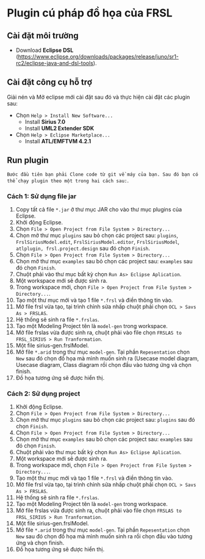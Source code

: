 # Plugin cú pháp đồ họa của FRSL
## Cài đặt môi trường
- Download **Eclipse DSL** (https://www.eclipse.org/downloads/packages/release/juno/sr1-rc2/eclipse-java-and-dsl-tools).
## Cài đặt công cụ hỗ trợ
Giải nén và Mở eclipse mới cài đặt sau đó và thực hiện cài đặt các plugin sau:
- Chọn `Help > Install New Software...`
  - Install **Sirius 7.0**
  - Install **UML2 Extender SDK**
- Chọn `Help > Eclipse Marketplace...`
  - Install **ATL/EMFTVM 4.2.1**
## Run plugin
`Bước đầu tiên bạn phải Clone code từ git về máy của bạn. Sau đó bạn có thể chạy plugin theo một trong hai cách sau:`.
### Cách 1: Sử dụng file jar
1. Copy tất cả file `*.jar` ở thư mục JAR cho vào thư mục plugins của Eclipse.
2. Khởi động Eclipse.
3. Chọn `File > Open Project from File System > Directory...`
4. Chọn mở thư mục `plugins` sau bỏ chọn các project sau: `plugins`, `FrslSiriusModel.edit`, `FrslSiriusModel.editor`, `FrslSiriusModel`, `atlplugin, frsl.project.design` sau đó chọn `Finish`.
5. Chọn `File > Open Project from File System > Directory...`
6. Chọn mở thư mục `examples` sau bỏ chọn các project sau: `examples` sau đó chọn `Finish`.
7. Chuột phải vào thư mục bất kỳ chọn `Run As> Eclipse Aplication`.
8. Một workspace mới sẽ được sinh ra.
9. Trong workspace mới, chọn `File > Open Project from File System > Directory...`.
10. Tạo một thư mục mới và tạo 1 file `*.frsl` và điền thông tin vào.
11. Mở file frsl vừa tạo, tại trình chỉnh sửa nhấp chuột phải chọn `OCL > Savs As > FRSLAS`.
12. Hệ thống sẽ sinh ra file `*.frslas`.
13. Tạo một Modeling Project tên là `model-gen` trong workspace.
14. Mở file frslas vừa được sinh ra, chuột phải vào file chọn `FRSLAS to FRSL_SIRIUS > Run Tranformation`.
15. Một file sirius-gen.frslModel.
16. Mở file `*.arid` trong thư mục `model-gen`. Tại phần `Repesentation` chọn `New` sau đó chọn đồ họa mà mình muốn sinh ra (Usecase model diagram, Usecase diagram, Class diagram rồi chọn đầu vào tương ứng và chọn finish.
17. Đồ họa tương ứng sẽ được hiển thị.
### Cách 2: Sử dụng project
1. Khởi động Eclipse.
2. Chọn `File > Open Project from File System > Directory...`
3. Chọn mở thư mục `plugins` sau bỏ chọn các project sau: `plugins` sau đó chọn `Finish`.
4. Chọn `File > Open Project from File System > Directory...`
5. Chọn mở thư mục `examples` sau bỏ chọn các project sau: `examples` sau đó chọn `Finish`.
6. Chuột phải vào thư mục bất kỳ chọn `Run As> Eclipse Aplication`.
7. Một workspace mới sẽ được sinh ra.
8. Trong workspace mới, chọn `File > Open Project from File System > Directory...`.
90. Tạo một thư mục mới và tạo 1 file `*.frsl` và điền thông tin vào.
10. Mở file frsl vừa tạo, tại trình chỉnh sửa nhấp chuột phải chọn `OCL > Savs As > FRSLAS`.
11. Hệ thống sẽ sinh ra file `*.frslas`.
12. Tạo một Modeling Project tên là `model-gen` trong workspace.
13. Mở file frslas vừa được sinh ra, chuột phải vào file chọn `FRSLAS to FRSL_SIRIUS > Run Tranformation`.
14. Một file sirius-gen.frslModel.
15. Mở file `*.arid` trong thư mục `model-gen`. Tại phần `Repesentation` chọn `New` sau đó chọn đồ họa mà mình muốn sinh ra rồi chọn đầu vào tương ứng và chọn finish.
16. Đồ họa tương ứng sẽ được hiển thị.
